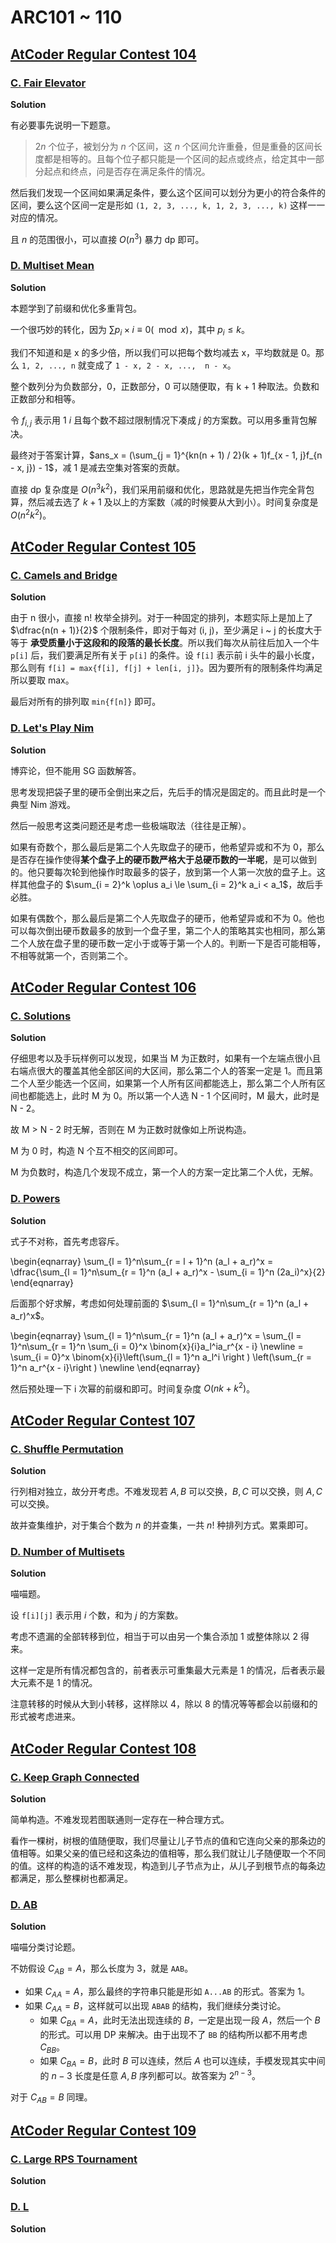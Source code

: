 # ARC101 ~ 110

## [AtCoder Regular Contest 104](https://atcoder.jp/contests/arc104)

### [C. Fair Elevator](https://atcoder.jp/contests/arc104/tasks/arc104_c)

**Solution**

有必要事先说明一下题意。

> $2n$ 个位子，被划分为 $n$ 个区间，这 $n$ 个区间允许重叠，但是重叠的区间长度都是相等的。且每个位子都只能是一个区间的起点或终点，给定其中一部分起点和终点，问是否存在满足条件的情况。

然后我们发现一个区间如果满足条件，要么这个区间可以划分为更小的符合条件的区间，要么这个区间一定是形如 `(1, 2, 3, ..., k, 1, 2, 3, ..., k)` 这样一一对应的情况。

且 $n$ 的范围很小，可以直接 $O(n^3)$ 暴力 dp 即可。


### [D. Multiset Mean](https://atcoder.jp/contests/arc104/tasks/arc104_d)

**Solution**

本题学到了前缀和优化多重背包。

一个很巧妙的转化，因为 $\sum p_i \times i \equiv 0 (\mod x)$，其中 $p_i \le k$。

我们不知道和是 x 的多少倍，所以我们可以把每个数均减去 x，平均数就是 0。那么 `1, 2, ..., n` 就变成了 `1 - x, 2 - x, ...,  n - x`。

整个数列分为负数部分，0，正数部分，0 可以随便取，有 k + 1 种取法。负数和正数部分和相等。

令 $f_{i, j}$ 表示用 $1 ~ i$ 且每个数不超过限制情况下凑成 $j$ 的方案数。可以用多重背包解决。

最终对于答案计算，$ans_x = (\sum_{j = 1}^{kn(n + 1) / 2}(k + 1)f_{x - 1, j}f_{n - x, j}) - 1$，减 1 是减去空集对答案的贡献。

直接 dp 复杂度是 $O(n^3k^2)$，我们采用前缀和优化，思路就是先把当作完全背包算，然后减去选了 $k + 1$ 及以上的方案数（减的时候要从大到小）。时间复杂度是 $O(n^2k^2)$。

## [AtCoder Regular Contest 105](https://atcoder.jp/contests/arc105)

### [C. Camels and Bridge](https://atcoder.jp/contests/arc105/tasks/arc105_c)

**Solution**

由于 n 很小，直接 n! 枚举全排列。对于一种固定的排列，本题实际上是加上了 $\dfrac{n(n + 1)}{2}$ 个限制条件，即对于每对 (i, j)，至少满足 i ~ j 的长度大于等于 **承受质量小于这段和的段落的最长长度**。所以我们每次从前往后加入一个牛 `p[i]` 后，我们要满足所有关于 `p[i]` 的条件。设 `f[i]` 表示前 i 头牛的最小长度，那么则有 `f[i] = max{f[i], f[j] + len[i, j]}`。因为要所有的限制条件均满足所以要取 max。

最后对所有的排列取 `min{f[n]}` 即可。

### [D. Let's Play Nim](https://atcoder.jp/contests/arc105/tasks/arc105_d)

**Solution**

博弈论，但不能用 SG 函数解答。

思考发现把袋子里的硬币全倒出来之后，先后手的情况是固定的。而且此时是一个典型 Nim 游戏。

然后一般思考这类问题还是考虑一些极端取法（往往是正解）。

如果有奇数个，那么最后是第二个人先取盘子的硬币，他希望异或和不为 0，那么是否存在操作使得**某个盘子上的硬币数严格大于总硬币数的一半呢**，是可以做到的。他只要每次轮到他操作时取最多的袋子，放到第一个人第一次放的盘子上。这样其他盘子的 $\sum_{i = 2}^k \oplus a_i \le \sum_{i = 2}^k a_i < a_1$，故后手必胜。

如果有偶数个，那么最后是第二个人先取盘子的硬币，他希望异或和不为 0。他也可以每次倒出硬币数最多的放到一个盘子里，第二个人的策略其实也相同，那么第二个人放在盘子里的硬币数一定小于或等于第一个人的。判断一下是否可能相等，不相等就第一个，否则第二个。


## [AtCoder Regular Contest 106](https://atcoder.jp/contests/arc106)

### [C. Solutions](https://atcoder.jp/contests/arc106/tasks/arc106_c)

**Solution**

仔细思考以及手玩样例可以发现，如果当 M 为正数时，如果有一个左端点很小且右端点很大的覆盖其他全部区间的大区间，那么第二个人的答案一定是 1。而且第二个人至少能选一个区间，如果第一个人所有区间都能选上，那么第二个人所有区间也都能选上，此时 M 为 0。所以第一个人选 N - 1 个区间时，M 最大，此时是 N - 2。

故 M > N - 2 时无解，否则在 M 为正数时就像如上所说构造。

M 为 0 时，构造 N 个互不相交的区间即可。

M 为负数时，构造几个发现不成立，第一个人的方案一定比第二个人优，无解。


### [D. Powers](https://atcoder.jp/contests/arc106/tasks/arc106_d)

**Solution**

式子不对称，首先考虑容斥。

\begin{eqnarray}
    \sum_{l = 1}^n\sum_{r = l + 1}^n (a_l + a_r)^x = \dfrac{\sum_{l = 1}^n\sum_{r = 1}^n (a_l + a_r)^x - \sum_{i = 1}^n (2a_i)^x}{2}
\end{eqnarray}

后面那个好求解，考虑如何处理前面的 $\sum_{l = 1}^n\sum_{r = 1}^n (a_l + a_r)^x$。

\begin{eqnarray}
    \sum_{l = 1}^n\sum_{r = 1}^n (a_l + a_r)^x = \sum_{l = 1}^n\sum_{r = 1}^n \sum_{i = 0}^x \binom{x}{i}a_l^ia_r^{x - i} \newline = \sum_{i = 0}^x \binom{x}{i}\left(\sum_{l = 1}^n a_l^i \right ) \left(\sum_{r = 1}^n a_r^{x - i}\right ) \newline
\end{eqnarray}

然后预处理一下 i 次幂的前缀和即可。时间复杂度 $O(nk + k^2)$。

## [AtCoder Regular Contest 107](https://atcoder.jp/contests/arc107)

### [C. Shuffle Permutation](https://atcoder.jp/contests/arc107/tasks/arc107_c)

**Solution**

行列相对独立，故分开考虑。不难发现若 $A, B$ 可以交换，$B, C$ 可以交换，则 $A, C$ 可以交换。

故并查集维护，对于集合个数为 $n$ 的并查集，一共 $n!$ 种排列方式。累乘即可。

### [D. Number of Multisets](https://atcoder.jp/contests/arc107/tasks/arc107_d)

**Solution**

喵喵题。

设 `f[i][j]` 表示用 $i$ 个数，和为 $j$ 的方案数。

考虑不遗漏的全部转移到位，相当于可以由另一个集合添加 $1$ 或整体除以 $2$ 得来。

这样一定是所有情况都包含的，前者表示可重集最大元素是 $1$ 的情况，后者表示最大元素不是 $1$ 的情况。

注意转移的时候从大到小转移，这样除以 $4$，除以 $8$ 的情况等等都会以前缀和的形式被考虑进来。

## [AtCoder Regular Contest 108](https://atcoder.jp/contests/arc108)

### [C. Keep Graph Connected](https://atcoder.jp/contests/arc108/tasks/arc108_c)

**Solution**

简单构造。不难发现若图联通则一定存在一种合理方式。

看作一棵树，树根的值随便取，我们尽量让儿子节点的值和它连向父亲的那条边的值相等。如果父亲的值已经和这条边的值相等，那么我们就让儿子随便取一个不同的值。这样的构造的话不难发现，构造到儿子节点为止，从儿子到根节点的每条边都满足，那么整棵树也都满足。

### [D. AB](https://atcoder.jp/contests/arc108/tasks/arc108_d)

**Solution**

喵喵分类讨论题。

不妨假设 $C_{AB} = A$，那么长度为 $3$，就是 `AAB`。

- 如果 $C_{AA} = A$，那么最终的字符串只能是形如 `A...AB` 的形式。答案为 $1$。
- 如果 $C_{AA} = B$，这样就可以出现 `ABAB` 的结构，我们继续分类讨论。
    - 如果 $C_{BA} = A$，此时无法出现连续的 $B$，一定是出现一段 $A$，然后一个 $B$ 的形式。可以用 DP 来解决。由于出现不了 `BB` 的结构所以都不用考虑 $C_{BB}$。
    - 如果 $C_{BA} = B$，此时 $B$ 可以连续，然后 $A$ 也可以连续，手模发现其实中间的 $n - 3$ 长度是任意 $A,B$ 序列都可以。故答案为 $2^{n - 3}$。

对于 $C_{AB} = B$ 同理。

## [AtCoder Regular Contest 109](https://atcoder.jp/contests/arc109)

### [C. Large RPS Tournament](https://atcoder.jp/contests/arc109/tasks/arc109_c)

**Solution**



### [D. L](https://atcoder.jp/contests/arc109/tasks/arc109_d)

**Solution**

